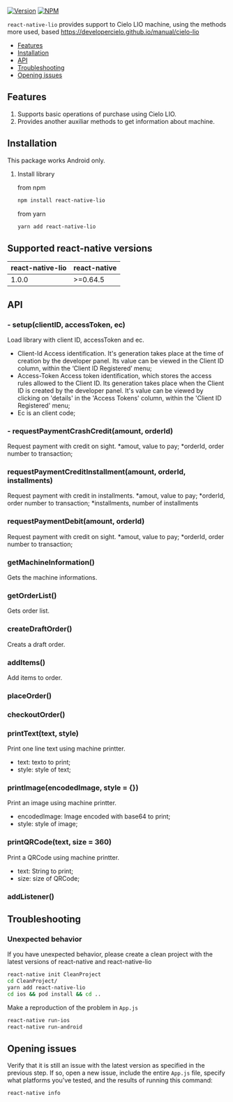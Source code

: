 [![Version](https://img.shields.io/npm/v/react-native-lio.svg)](https://www.npmjs.com/package/react-native-lio)
[![NPM](https://img.shields.io/npm/dm/react-native-lio.svg)](https://www.npmjs.com/package/react-native-lio)

`react-native-lio` provides support to Cielo LIO machine, using the methods more used, based https://developercielo.github.io/manual/cielo-lio

- [Features](#features)
- [Installation](#installation)
- [API](#api)
- [Troubleshooting](#troubleshooting)
- [Opening issues](#opening-issues)

## Features
1. Supports basic operations of purchase using Cielo LIO. 
2. Provides another auxiliar methods to get information about machine.

## Installation
This package works Android only.
1. Install library 

   from npm

   ```bash
   npm install react-native-lio
   ```

   from yarn

   ```bash
   yarn add react-native-lio
   ```

## Supported react-native versions

| react-native-lio | react-native |
| ---------------- | ------------ |
| 1.0.0            | >=0.64.5     |

## API

### - setup(clientID, accessToken, ec)

Load library with client ID, accessToken and ec.
* Client-Id Access identification. It's generation takes place at the time of creation by the developer panel. Its value can be viewed in the Client ID column, within the ‘Client ID Registered’ menu;
* Access-Token Access token identification, which stores the access rules allowed to the Client ID. Its generation takes place when the Client ID is created by the developer panel. It's value can be viewed by clicking on 'details' in the 'Access Tokens' column, within the 'Client ID Registered' menu;
* Ec is an client code;

### - requestPaymentCrashCredit(amount, orderId)
Request payment with credit on sight. 
*amout, value to pay;
*orderId, order number to transaction;

### requestPaymentCreditInstallment(amount, orderId, installments)
Request payment with credit in installments. 
*amout, value to pay;
*orderId, order number to transaction;
*installments, number of installments

### requestPaymentDebit(amount, orderId)
Request payment with credit on sight. 
*amout, value to pay;
*orderId, order number to transaction;

### getMachineInformation()
Gets the machine informations.

### getOrderList()

Gets order list.

### createDraftOrder()

Creats a draft order.

### addItems()

Add items to order.

### placeOrder()


### checkoutOrder()

### printText(text, style)
Print one line text using machine printter.
* text: texto to print;
* style: style of text;


### printImage(encodedImage, style = {})
Print an image using machine printter.
* encodedImage: Image encoded with base64 to print;
* style: style of image;

### printQRCode(text, size = 360)
Print a QRCode using machine printter.
* text: String to print;
* size: size of QRCode;

### addListener()


## Troubleshooting

### Unexpected behavior

If you have unexpected behavior, please create a clean project with the latest versions of react-native and react-native-lio

```bash
react-native init CleanProject
cd CleanProject/
yarn add react-native-lio
cd ios && pod install && cd ..
```

Make a reproduction of the problem in `App.js`

```bash
react-native run-ios
react-native run-android
```

## Opening issues

Verify that it is still an issue with the latest version as specified in the previous step. If so, open a new issue, include the entire `App.js` file, specify what platforms you've tested, and the results of running this command:

```bash
react-native info
```